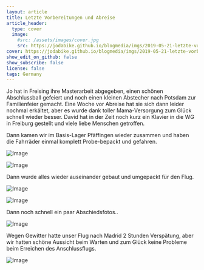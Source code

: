 ```yaml
---
layout: article
title: Letzte Vorbereitungen und Abreise
article_header:
  type: cover
  image:
    #src: /assets/images/cover.jpg
    src: https://jodabike.github.io/blogmedia/imgs/2019-05-21-letzte-vorbereitungen-und-abreise/img_2219M.jpg
cover: https://jodabike.github.io/blogmedia/imgs/2019-05-21-letzte-vorbereitungen-und-abreise/img_2219T.jpg
show_edit_on_github: false
show_subscribe: false
license: false
tags: Germany 
---
```


Jo hat in Freising ihre Masterarbeit abgegeben, einen schönen Abschlussball gefeiert und noch einen kleinen Abstecher nach Potsdam zur Familienfeier gemacht. Eine Woche vor Abreise hat sie sich dann leider nochmal erkältet, aber es wurde dank toller Mama-Versorgung zum Glück schnell wieder besser. David hat in der Zeit noch kurz ein Klavier in die WG in Freiburg gestellt und viele liebe Menschen getroffen.

<!--more-->

Dann kamen wir im Basis-Lager Pfäffingen wieder zusammen und haben die Fahrräder einmal komplett Probe-bepackt und gefahren.

<p><img alt="Image" title="icon" src="https://jodabike.github.io/blogmedia/imgs/2019-05-21-letzte-vorbereitungen-und-abreise/img_2241M.jpg" /></p>

<p><img alt="Image" title="icon" src="https://jodabike.github.io/blogmedia/imgs/2019-05-21-letzte-vorbereitungen-und-abreise/img_2220M.jpg" /></p>

Dann wurde alles wieder auseinander gebaut und umgepackt für den Flug.

<p><img alt="Image" title="icon" src="https://jodabike.github.io/blogmedia/imgs/2019-05-21-letzte-vorbereitungen-und-abreise/img_2236M.jpg" /></p>

<p><img alt="Image" title="icon" src="https://jodabike.github.io/blogmedia/imgs/2019-05-21-letzte-vorbereitungen-und-abreise/img_2248M.jpg" /></p>

Dann noch schnell ein paar Abschiedsfotos..

<p><img alt="Image" title="icon" src="https://jodabike.github.io/blogmedia/imgs/2019-05-21-letzte-vorbereitungen-und-abreise/img_2249M.jpg" /></p>

Wegen Gewitter hatte unser Flug nach Madrid 2 Stunden Verspätung, aber wir hatten schöne Aussicht beim Warten und zum Glück keine Probleme beim Erreichen des Anschlussflugs.

<p><img alt="Image" title="icon" src="https://jodabike.github.io/blogmedia/imgs/2019-05-21-letzte-vorbereitungen-und-abreise/img_2263M.jpg" /></p>
